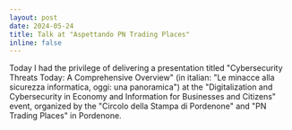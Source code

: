 ```yaml
---
layout: post
date: 2024-05-24
title: Talk at "Aspettando PN Trading Places" 
inline: false
---
```

Today I had the privilege of delivering a presentation titled "Cybersecurity Threats Today: A Comprehensive Overview" (in italian: "Le minacce alla sicurezza informatica, oggi: una panoramica") at the "Digitalization and Cybersecurity in Economy and Information for Businesses and Citizens" event, organized by the "Circolo della Stampa di Pordenone" and "PN Trading Places" in Pordenone.